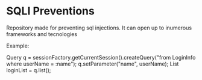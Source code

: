 # SQLI Preventions


Repository made for preventing sql injections. It can open up to inumerous frameworks and tecnologies


Example:

   Query q = sessionFactory.getCurrentSession().createQuery("from LoginInfo where userName = :name");
    q.setParameter("name", userName);
    List<LoginInfo> loginList = q.list();
